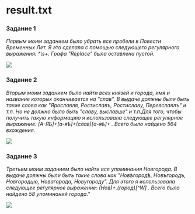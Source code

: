 # result.txt

### Задание 1
*Первым моим заданием было убрать все пробели в Повести Временных Лет. Я это сделала с помощью следующего регулярного выражения: ^\s+. Графа "Replace" была оставлена пустой.* 

![](https://pp.userapi.com/c846520/v846520294/644ff/ATaH3-vS4EQ.jpg)

### Задание 2
*Вторым моим заданием было найти всех князей и города, имя и название которых оканчивается на "слав". В выдаче должны были быть такие слова как "Ярославля, Ростиславъ, Ростиславу, Переяславлъ" и т.п. Но не должно было быть "славу, выславше" и т.п.Для того, чтобы получить такую информацию я использовала следующее регулярное выражение: [А-ЯѢ]+[а-яѣ]+(слав)[а-яѣ]+ . Всего было найдено 564 вхождения.*

![](https://pp.userapi.com/c846520/v846520294/645ea/DxLlOnjJRuc.jpg)

### Задание 3
*Третьим моим заданием было найти все упоминания Новгорода. В выдаче должны были быть такие слова как "Новѣгородѣ, Новъгородъ, Новгородцю, Новагорода, Новугороду". Для этого я использовала следующее регулярное выражение: (Нов)+.(город)[^W] . Всего было найдено 58 упоминаний города."*

![](https://pp.userapi.com/c846520/v846520294/645f4/FhzDAOluBpA.jpg)
